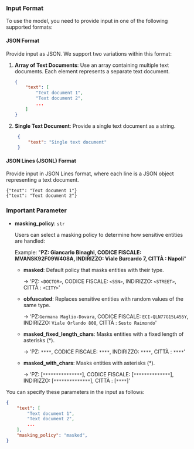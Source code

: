 ### Input Format

To use the model, you need to provide input in one of the following supported formats:

#### JSON Format

Provide input as JSON. We support two variations within this format:

1. **Array of Text Documents**: 
   Use an array containing multiple text documents. Each element represents a separate text document.

   ```json
   {
       "text": [
           "Text document 1",
           "Text document 2",
           ...
       ]
   }

    ```

2. **Single Text Document**:
   Provide a single text document as a string.


   ```json
    {
        "text": "Single text document"
    }
   ```

#### JSON Lines (JSONL) Format

Provide input in JSON Lines format, where each line is a JSON object representing a text document.

```
{"text": "Text document 1"}
{"text": "Text document 2"}
```

### Important Parameter

- **masking_policy**: `str`

    Users can select a masking policy to determine how sensitive entities are handled:

    Example: "**PZ: Giancarlo Binaghi, CODICE FISCALE: MVANSK92F09W408A, INDIRIZZO: Viale Burcardo 7, CITTÀ : Napoli**"

    - **masked**: Default policy that masks entities with their type.

      -> 'PZ: `<DOCTOR>`, CODICE FISCALE: `<SSN>`, INDIRIZZO: `<STREET>`, CITTÀ : `<CITY>`'

    - **obfuscated**: Replaces sensitive entities with random values of the same type.

      -> 'PZ:`Germana Maglio-Dovara`, CODICE FISCALE: `ECI-QLN77G15L455Y`, INDIRIZZO: `Viale Orlando 808`, CITTÀ : `Sesto Raimondo`'

    - **masked_fixed_length_chars**: Masks entities with a fixed length of asterisks (\*).

      -> 'PZ: `****`, CODICE FISCALE: `****`, INDIRIZZO: `****`, CITTÀ : `****`'

    - **masked_with_chars**: Masks entities with asterisks (\*).

      -> 'PZ: [`***************`], CODICE FISCALE: [`**************`], INDIRIZZO: [`**************`], CITTÀ : [`****`]'

    
You can specify these parameters in the input as follows:

```json
{
    "text": [
        "Text document 1",
        "Text document 2",
        ...
    ],
    "masking_policy": "masked",
}
```
